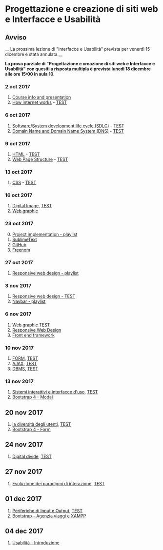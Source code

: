 # Progettazione e creazione di siti web e Interfacce e Usabilità

## Avviso 
__ La prossima lezione di "Interfacce e Usabilità" prevista per venerdì 15 dicembre è stata annulata.__
<!--__La prossima lezione di "Interfacce e Usabilità" è prevista lunedì 4 dicembre alle ore 14:00 in aula 10 (p.t. edificio centrale).__ __Si consiglia di partecipare muniti di portatile.__-->

__La prova parziale di "Progettazione e creazione di siti web e Interfacce e Usabilità" con quesiti a risposta multipla è prevista lunedì 18 dicembre alle ore 15:00 in aula 10.__

### 2 oct 2017
1. [Course info and presentation](http://svel.to/oe6)
2. [How internet works](http://svel.to/oe7) - [TEST](http://svel.to/oe8)

### 6 oct 2017
1. [Software/System development life cycle (SDLC)](http://svel.to/o99) - [TEST](http://svel.to/oh6)
2. [Domain Name and Domain Name System (DNS)](http://svel.to/nkb) - [TEST](http://svel.to/nkh)

### 9 oct 2017
1. [HTML](http://svel.to/oi7) - [TEST](http://svel.to/oi6)
2. [Web Page Structure](http://svel.to/oib) - [TEST](http://svel.to/oia)

### 13 oct 2017
1. [CSS](http://svel.to/oho) - [TEST](http://svel.to/ohn)

### 16 oct 2017
1. [Digital Image](http://svel.to/om0), [TEST](http://svel.to/omz)
2. [Web graphic](http://svel.to/on2)<!--, [TEST](http://svel.to/ndz)-->

### 23 oct 2017
0. [Project implementation - playlist](https://www.youtube.com/playlist?list=PLbejvFLz_IADktt6mTGqFazweWX2dKNj1)
1. [SublimeText](https://www.youtube.com/watch?v=89oKElqZv6w&index=1&list=PLbejvFLz_IADktt6mTGqFazweWX2dKNj1)
2. [GitHub](https://www.youtube.com/watch?v=xbqIeUkvLtI&index=2&list=PLbejvFLz_IADktt6mTGqFazweWX2dKNj1)
3. [Freenom](https://www.youtube.com/watch?v=jao0mrV8Zb8&list=PLbejvFLz_IADktt6mTGqFazweWX2dKNj1&index=3) 


### 27 oct 2017
1. [Responsive web design - playlist](https://www.youtube.com/playlist?list=PLbejvFLz_IADMlGDWuXa_XV0IwVLEz9Xl) 

### 3 nov 2017
1. [Responsive web design - TEST](http://svel.to/owj)
2. [Navbar - playlist](https://www.youtube.com/playlist?list=PLbejvFLz_IAB5p5IvfAKnraanwVbUhgmM) 

### 6 nov 2017
1. [Web graphic TEST](http://svel.to/ndz)
2. [Responsive Web Design](https://tinyurl.com/yb3xtyl6)
3. [Front end framework](http://svel.to/ozk)

### 10 nov 2017
1. [FORM](http://svel.to/nlw), [TEST](http://svel.to/nkf)
2. [AJAX](http://svel.to/nfr), [TEST](http://svel.to/nkj)
3. [DBMS](http://svel.to/p20), [TEST](http://svel.to/ndh)

### 13 nov 2017
1. [Sistemi interattivi e interfacce d'uso](http://svel.to/p3y), [TEST](http://svel.to/p3z)
2. [Bootstrap 4 - Modal](https://www.youtube.com/playlist?list=PLbejvFLz_IABL_42bh96ardk-s7dfnXYd) 

## 20 nov 2017

1. [la diversità degli utenti](http://svel.to/p6t), [TEST](http://svel.to/p6v)
2. [Bootstrap 4 - Form](https://www.youtube.com/playlist?list=PLbejvFLz_IAAU0Hg5K8xnrh6olqctZfEC)

## 24 nov 2017
1. [Digital divide](http://svel.to/pb2), [TEST](http://svel.to/pb3)

## 27 nov 2017
1. [Evoluzione dei paradigmi di interazione](http://svel.to/pd7), [TEST](http://svel.to/pic)

## 01 dec 2017
1. [Periferiche di Input e Output](http://svel.to/ph1), [TEST](http://svel.to/pih)
2. [Bootstrap - Agenzia viaggi e XAMPP](http://svel.to/pja)

## 04 dec 2017
1. [Usabilità - Introduzione](http://svel.to/pk2)
